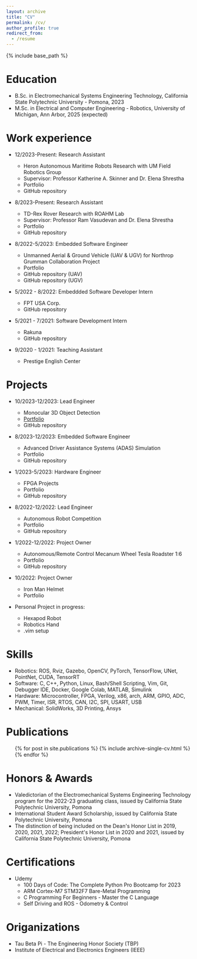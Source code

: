 ```yaml
---
layout: archive
title: "CV"
permalink: /cv/
author_profile: true
redirect_from:
  - /resume
---
```


{% include base_path %}

Education
======
* B.Sc. in Electromechanical Systems Engineering Technology, California State Polytechnic University - Pomona, 2023
* M.Sc. in Electrical and Computer Engineering - Robotics, University of Michigan, Ann Arbor, 2025 (expected)
<!-- * Ph.D in Version Control Theory, GitHub University, 2018 (expected) -->

Work experience
======
* 12/2023-Present: Research Assistant
  * Heron Autonomous Maritime Robots Research with UM Field Robotics Group
  * Supervisor: Professor Katherine A. Skinner and Dr. Elena Shrestha
  * Portfolio
  * GitHub repository

* 8/2023-Present: Research Assistant
  * TD-Rex Rover Research with ROAHM Lab
  * Supervisor: Professor Ram Vasudevan and Dr. Elena Shrestha
  * Portfolio
  * GitHub repository


* 8/2022-5/2023: Embedded Software Engineer
  * Unmanned Aerial & Ground Vehicle (UAV & UGV) for Northrop Grumman Collaboration Project
  * Portfolio
  * GitHub repository (UAV)
  * GitHub repository (UGV)

* 5/2022 - 8/2022: Embeddded Software Developer Intern
  * FPT USA Corp.
  * GitHub repository

* 5/2021 - 7/2021: Software Development Intern
  * Rakuna
  * GitHub repository

* 9/2020 - 1/2021: Teaching Assistant
  * Prestige English Center

Projects
======
* 10/2023-12/2023: Lead Engineer
  * Monocular 3D Object Detection
  * [Portfolio](https://sontung1010.github.io/portfolio/portfolio-98/)
  * GitHub repository

* 8/2023-12/2023: Embedded Software Engineer
  * Advanced Driver Assistance Systems (ADAS) Simulation
  * Portfolio
  * GitHub repository

* 1/2023-5/2023: Hardware Engineer
  * FPGA Projects
  * Portfolio
  * GitHub repository

* 8/2022-12/2022: Lead Engineer
  * Autonomous Robot Competition
  * Portfolio
  * GitHub repository

* 1/2022-12/2022: Project Owner
  * Autonomous/Remote Control Mecanum Wheel Tesla Roadster 1:6
  * Portfolio
  * GitHub repository

* 10/2022: Project Owner
  * Iron Man Helmet
  * Portfolio

* Personal Project in progress: 
  * Hexapod Robot
  * Robotics Hand
  * .vim setup

 
Skills
======
* Robotics: ROS, Rviz, Gazebo, OpenCV, PyTorch, TensorFlow, UNet, PointNet, CUDA, TensorRT
* Software: C, C++, Python, Linux, Bash/Shell Scripting, Vim, Git, Debugger IDE, Docker, Google Colab, MATLAB, Simulink
* Hardware: Microcontroller, FPGA, Verilog, x86, arch, ARM, GPIO, ADC, PWM, Timer, ISR, RTOS, CAN, I2C, SPI, USART, USB
* Mechanical: SolidWorks, 3D Printing, Ansys

Publications
======
  <ul>{% for post in site.publications %}
    {% include archive-single-cv.html %}
  {% endfor %}</ul>
  
<!-- Talks
======
  <ul>{% for post in site.talks %}
    {% include archive-single-talk-cv.html %}
  {% endfor %}</ul>
  
Teaching
======
  <ul>{% for post in site.teaching %}
    {% include archive-single-cv.html %}
  {% endfor %}</ul>
  
Service and leadership
======
* Currently signed in to 43 different slack teams -->

Honors & Awards
======
* Valedictorian of the Electromechanical Systems Engineering Technology program for the 2022-23 graduating class, issued by California State Polytechnic University, Pomona
* International Student Award Scholarship, issued by California State Polytechnic University, Pomona
* The distinction of being included on the Dean's Honor List in 2019, 2020, 2021, 2022; President's Honor List in 2020 and 2021, issued by California State Polytechnic University, Pomona

Certifications
======
* Udemy
  * 100 Days of Code: The Complete Python Pro Bootcamp for 2023
  * ARM Cortex-M7 STM32F7 Bare-Metal Programming
  * C Programming For Beginners - Master the C Language
  * Self Driving and ROS - Odometry & Control

Origanizations
======
* Tau Beta Pi - The Engineering Honor Society (TBP)
* Institute of Electrical and Electronics Engineers (IEEE)

